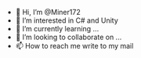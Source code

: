 - 👋 Hi, I’m @Miner172
- 👀 I’m interested in C# and Unity
- 🌱 I’m currently learning ...
- 💞️ I’m looking to collaborate on ...
- 📫 How to reach me write to my mail
